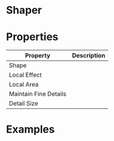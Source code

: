 # Shaper


# Properties


| Property | Description| 
| -------- | -----------|
| Shape |  |
| Local Effect |  |
| Local Area |  |
| Maintain Fine Details |  |
| Detail Size |  |




# Examples
